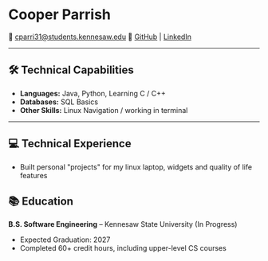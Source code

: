 # Cooper Parrish

📧 cparri31@students.kennesaw.edu
🔗 [GitHub](https://github.com/cooperparrish) | [LinkedIn](https://www.linkedin.com/in/cooper-parrish/)  

---

## 🛠 Technical Capabilities  
- **Languages:** Java, Python, Learning C / C++ 
- **Databases:** SQL Basics
- **Other Skills:** Linux Navigation / working in terminal 

---

## 💻 Technical Experience  
- Built personal "projects" for my linux laptop, widgets and quality of life features


## 📚 Education  
**B.S. Software Engineering** – Kennesaw State University (In Progress)  
- Expected Graduation: 2027  
- Completed 60+ credit hours, including upper-level CS courses  
